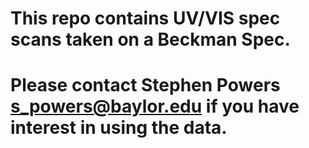 # This repo contains UV/VIS spec scans taken on a Beckman Spec.
# Please contact Stephen Powers s_powers@baylor.edu if you have interest in using the data. 
